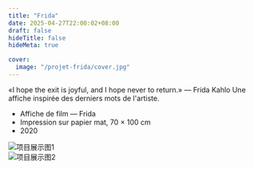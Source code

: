 ```yaml
---
title: "Frida"
date: 2025-04-27T22:00:02+08:00
draft: false
hideTitle: false
hideMeta: true

cover:
  image: "/projet-frida/cover.jpg"
---
```




«I hope the exit is joyful, and I hope never to return.»
— Frida Kahlo
Une affiche inspirée des derniers mots de l'artiste.

- Affiche de film — Frida
- Impression sur papier mat, 70 × 100 cm
- 2020



![项目展示图1](/projet-frida/1.jpg)  
![项目展示图2](/projet-frida/2.jpg)  
<!-- update: trigger build -->

